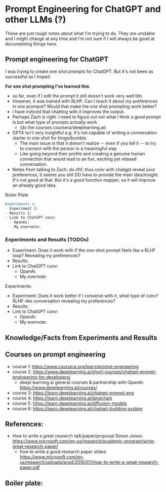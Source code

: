 # Prompt Engineering for ChatGPT and other LLMs (?)

These are just rough notes about what I'm trying to do. They are unstable and I might change at any time and
I'm not sure if I will always be good at documenting things here. 

## Prompt engineering for ChatGPT

I was trying to create one shot prompts for ChatGPT. 
But it's not been as successful as I hoped. 

**For one shot prompting I've learned this**:
- so far, even if I edit the prompt it still doesn't work very well tbh.
- However, it was trained with RLHF. Can I teach it about my preferences in one prompot? Would that make the one
  shot prompting work better?
- I have noticed that chatting with it improves the output.
- Perhaps Zach is right. I need to figure out not what I think a good prompt is but what type of prompts actually work.
  - (do the courses coursera/deeplearning.ai)
- GPT4 isn't very insightful e.g. it's not capable of writing a conversation starter in one shot for hinge/bumble. 
  - The main issue is that it doesn't realize -- even if you tell it -- to try to connect with the person in a meaningful way.
  - Like going beyond their profile and creating a genuine human connection that would lead to an fun, exciting yet relaxed conversation. 
- Notes from talking to Zach, do rlhf, thus conv with chatgpt reveal your preferences, it seems you still DO have to provide the main idea/insight. It's not good at that. But it's a good function mapper, so it will improve an already good idea. 

Boiler Plate
```markdown
Experiments 1:
- Experiment 1:
- Results 1: 
- Link to ChatGPT conv:
  - OpanAi:
  - My evernote:
```

[//]: # (TODO: maybe start writing a paper?)
### Experiments and Results (TODOs)

- Experiment: Does it work with if the one-shot prompt feels like a RLHF loop? Revealing my preferences?
- Results: 
- Link to ChatGPT conv:
  - OpanAi:
  - My evernote:

Experiments:
- Experiment: Does it work better if I converse with it, what type of conv? 
  RLHF-like conversation revealing my preferences?
- Results: 
- Link to ChatGPT conv:
  - OpanAi:
  - My evernote:

## Knowledge/Facts from Experiments and Results


## Courses on prompt engineering

- course 1: https://www.coursera.org/learn/prompt-engineering
- course 2: https://www.deeplearning.ai/short-courses/chatgpt-prompt-engineering-for-developers/
  - deepl learning.ai general courses & partnership with OpanAI: https://www.deeplearning.ai/courses/
- course 3: https://learn.deeplearning.ai/chatgpt-prompt-eng
- course 4: https://learn.deeplearning.ai/langchain
- course 5: https://learn.deeplearning.ai/diffusion-models
- course 6: https://learn.deeplearning.ai/chatgpt-building-system

## References:

- How to write a great research talk/paper/proposal Simon Jones: https://www.microsoft.com/en-us/research/academic-program/write-great-research-paper/
  - how to write a good research paper slides: https://www.microsoft.com/en-us/research/uploads/prod/2016/07/How-to-write-a-great-research-paper.pdf

## Boiler plate:

